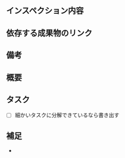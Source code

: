 <!-- あくまでテンプレートなので必ずしもすべての項目を埋めなくてよい -->
<!-- インスペクション用かプルリクエスト用かどちらかのテンプレートを用いて作成してください． -->
<!-- 使用しないテンプレートは削除してください -->

<!-- インスペクション用 -->

## インスペクション内容

<!-- インスペクションタグをつけ，インスペクション内容を書く -->

## 依存する成果物のリンク

<!-- インスペクションしてもらう成果物に依存する成果物のリンク(どのブランチのどのファイルなのか示す．その成果物の最新のコミットのリンクも示す) -->

## 備考

<!-- プルリクエスト用 -->

## 概要

<!-- 変更の目的 もしくは 関連する Issue 番号 または対象チケット -->

## タスク

- [ ] 細かいタスクに分解できているなら書き出す

## 補足

<!-- レビューをする際に見てほしい点、ローカル環境で試す際の注意点、など -->

-
